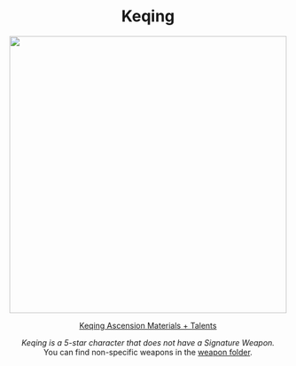 <body>
  <div align="center">
    <h1> Keqing </h1>
<img src="https://i0.wp.com/traveler.gg/wp-content/uploads/Keqing-Banner.png?resize=768%2C697&ssl=1" width=500>
<p></p>
<a href="">Keqing Ascension Materials + Talents</a><br>
<p></p>
<i>Keqing is a 5-star character that does not have a Signature Weapon.</i><br>
You can find non-specific weapons in the <a href="https://github.com/lihgrandini/characterstp/tree/main/Weapons">weapon folder</a>.
  </div>
</body>
